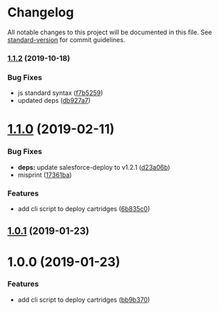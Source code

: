 # Changelog

All notable changes to this project will be documented in this file. See [standard-version](https://github.com/conventional-changelog/standard-version) for commit guidelines.

### [1.1.2](https://github.com/cesconix/salesforce-deploy-cli/compare/v1.1.0...v1.1.2) (2019-10-18)


### Bug Fixes

* js standard syntax ([f7b5259](https://github.com/cesconix/salesforce-deploy-cli/commit/f7b5259b0da1c610f9857e73165944d71dd10582))
* updated deps ([db927a7](https://github.com/cesconix/salesforce-deploy-cli/commit/db927a7d3e9d364e886b203f0278261dbe0e0c5f))

<a name="1.1.0"></a>
# [1.1.0](https://github.com/cesconix/salesforce-deploy-cli/compare/v1.0.1...v1.1.0) (2019-02-11)


### Bug Fixes

* **deps:** update salesforce-deploy to v1.2.1 ([d23a06b](https://github.com/cesconix/salesforce-deploy-cli/commit/d23a06b))
* misprint ([17361ba](https://github.com/cesconix/salesforce-deploy-cli/commit/17361ba))


### Features

* add cli script to deploy cartridges ([6b835c0](https://github.com/cesconix/salesforce-deploy-cli/commit/6b835c0))



<a name="1.0.1"></a>
## [1.0.1](https://github.com/cesconix/salesforce-deploy-cli/compare/v1.0.0...v1.0.1) (2019-01-23)



<a name="1.0.0"></a>
# 1.0.0 (2019-01-23)


### Features

* add cli script to deploy cartridges ([bb9b370](https://github.com/cesconix/salesforce-deploy-cli/commit/bb9b370))
